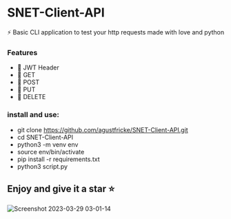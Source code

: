 # SNET-Client-API

⚡  Basic CLI application to test your http requests made with love and python 

### Features

- :satellite: JWT Header
- :satellite: GET 
- :satellite: POST 
- :satellite: PUT 
- :satellite: DELETE

### install and use:
- git clone https://github.com/agustfricke/SNET-Client-API.git
- cd SNET-Client-API
- python3 -m venv env
- source env/bin/activate
- pip install -r requirements.txt
- python3 script.py

## Enjoy and give it a star ⭐
![Screenshot 2023-03-29 03-01-14](https://user-images.githubusercontent.com/110266171/228440627-a5021460-93b2-4fc7-ae67-2857cebf90c7.png)
